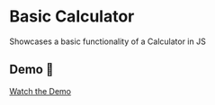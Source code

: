 # Basic Calculator 

Showcases a basic functionality of a Calculator in JS

## Demo 🎥

[Watch the Demo](./assets/Calculator%20Demo.mp4)
 
